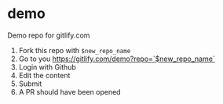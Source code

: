 # demo
Demo repo for gitlify.com

1. Fork this repo with `$new_repo_name`
2. Go to you https://gitlify.com/demo?repo=`$new_repo_name`
3. Login with Github
4. Edit the content
5. Submit
6. A PR should have been opened
